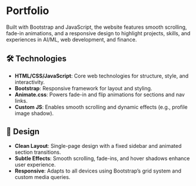 # Portfolio

Built with Bootstrap and JavaScript, the website features smooth scrolling, fade-in animations, and a responsive design to highlight projects, skills, and experiences in AI/ML, web development, and finance.

## 🛠️ Technologies

- **HTML/CSS/JavaScript**: Core web technologies for structure, style, and interactivity.
- **Bootstrap**: Responsive framework for layout and styling.
- **Animate.css**: Powers fade-in and flip animations for sections and nav links.
- **Custom JS**: Enables smooth scrolling and dynamic effects (e.g., profile image shadow).

## 🎨 Design

- **Clean Layout**: Single-page design with a fixed sidebar and animated section transitions.
- **Subtle Effects**: Smooth scrolling, fade-ins, and hover shadows enhance user experience.
- **Responsive**: Adapts to all devices using Bootstrap’s grid system and custom media queries.
